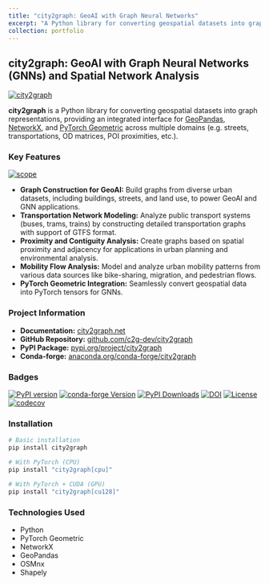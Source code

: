 ```yaml
---
title: "city2graph: GeoAI with Graph Neural Networks"
excerpt: "A Python library for converting geospatial datasets into graph representations, providing an integrated interface for GeoPandas, NetworkX, and PyTorch Geometric. <br/><img src='https://raw.githubusercontent.com/c2g-dev/city2graph/main/docs/source/_static/social_preview.png'>"
collection: portfolio
---
```


## city2graph: GeoAI with Graph Neural Networks (GNNs) and Spatial Network Analysis

[![city2graph](http://city2graph.net/_static/social_preview.png)](http://city2graph.net)

**city2graph** is a Python library for converting geospatial datasets into graph representations, providing an integrated interface for [GeoPandas](https://geopandas.org/), [NetworkX](https://networkx.org/), and [PyTorch Geometric](https://pytorch-geometric.readthedocs.io/en/latest/) across multiple domains (e.g. streets, transportations, OD matrices, POI proximities, etc.).

### Key Features

[![scope](http://city2graph.net/_static/scope.png)](http://city2graph.net/_static/scope.png)

- **Graph Construction for GeoAI:** Build graphs from diverse urban datasets, including buildings, streets, and land use, to power GeoAI and GNN applications.
- **Transportation Network Modeling:** Analyze public transport systems (buses, trams, trains) by constructing detailed transportation graphs with support of GTFS format.
- **Proximity and Contiguity Analysis:** Create graphs based on spatial proximity and adjacency for applications in urban planning and environmental analysis.
- **Mobility Flow Analysis:** Model and analyze urban mobility patterns from various data sources like bike-sharing, migration, and pedestrian flows.
- **PyTorch Geometric Integration:** Seamlessly convert geospatial data into PyTorch tensors for GNNs.

### Project Information

- **Documentation:** [city2graph.net](https://city2graph.net)
- **GitHub Repository:** [github.com/c2g-dev/city2graph](https://github.com/c2g-dev/city2graph)
- **PyPI Package:** [pypi.org/project/city2graph](https://pypi.org/project/city2graph/)
- **Conda-forge:** [anaconda.org/conda-forge/city2graph](https://anaconda.org/conda-forge/city2graph/)

### Badges

[![PyPI version](https://badge.fury.io/py/city2graph.svg)](https://badge.fury.io/py/city2graph/) 
[![conda-forge Version](https://anaconda.org/conda-forge/city2graph/badges/version.svg)](https://anaconda.org/conda-forge/city2graph/) 
[![PyPI Downloads](https://static.pepy.tech/badge/city2graph)](https://pepy.tech/projects/city2graph) 
[![DOI](https://zenodo.org/badge/DOI/10.5281/zenodo.15858845.svg)](https://doi.org/10.5281/zenodo.15858845) 
[![License](https://img.shields.io/badge/License-BSD_3--Clause-blue.svg)](https://github.com/c2g-dev/city2graph/blob/main/LICENSE)
[![codecov](https://codecov.io/gh/c2g-dev/city2graph/graph/badge.svg?token=2R449G75Z0)](https://codecov.io/gh/c2g-dev/city2graph)

### Installation

```bash
# Basic installation
pip install city2graph

# With PyTorch (CPU)
pip install "city2graph[cpu]"

# With PyTorch + CUDA (GPU)
pip install "city2graph[cu128]"
```

### Technologies Used

- Python
- PyTorch Geometric
- NetworkX
- GeoPandas
- OSMnx
- Shapely
